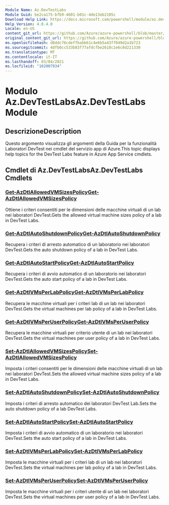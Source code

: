 ```yaml
---
Module Name: Az.DevTestLabs
Module Guid: be2ca175-bfb9-4601-b01c-4de13eb2105c
Download Help Link: https://docs.microsoft.com/powershell/module/az.devtestlabs
Help Version: 4.0.4.0
Locale: en-US
content_git_url: https://github.com/Azure/azure-powershell/blob/master/src/DevTestLabs/DevTestLabs/help/Az.DevTestLabs.md
original_content_git_url: https://github.com/Azure/azure-powershell/blob/master/src/DevTestLabs/DevTestLabs/help/Az.DevTestLabs.md
ms.openlocfilehash: d8ddc76cdeffbabb61c4e6b5a43ff049d2a1b723
ms.sourcegitcommit: 4dfb0cc533b83f77afdcfbe2618c1e6c8d221330
ms.translationtype: MT
ms.contentlocale: it-IT
ms.lasthandoff: 03/04/2021
ms.locfileid: "102007934"
---
```

# <span data-ttu-id="4dfa0-101">Modulo Az.DevTestLabs</span><span class="sxs-lookup"><span data-stu-id="4dfa0-101">Az.DevTestLabs Module</span></span>
## <span data-ttu-id="4dfa0-102">Descrizione</span><span class="sxs-lookup"><span data-stu-id="4dfa0-102">Description</span></span>
<span data-ttu-id="4dfa0-103">Questo argomento visualizza gli argomenti della Guida per la funzionalità Laboratori DevTest nei cmdlet del servizio app di Azure.</span><span class="sxs-lookup"><span data-stu-id="4dfa0-103">This topic displays help topics for the DevTest Labs feature in Azure App Service cmdlets.</span></span>

## <span data-ttu-id="4dfa0-104">Cmdlet di Az.DevTestLabs</span><span class="sxs-lookup"><span data-stu-id="4dfa0-104">Az.DevTestLabs Cmdlets</span></span>
### [<span data-ttu-id="4dfa0-105">Get-AzDtlAllowedVMSizesPolicy</span><span class="sxs-lookup"><span data-stu-id="4dfa0-105">Get-AzDtlAllowedVMSizesPolicy</span></span>](Get-AzDtlAllowedVMSizesPolicy.md)
<span data-ttu-id="4dfa0-106">Ottiene i criteri consentiti per le dimensioni delle macchine virtuali di un lab nei laboratori DevTest.</span><span class="sxs-lookup"><span data-stu-id="4dfa0-106">Gets the allowed virtual machine sizes policy of a lab in DevTest Labs.</span></span>

### [<span data-ttu-id="4dfa0-107">Get-AzDtlAutoShutdownPolicy</span><span class="sxs-lookup"><span data-stu-id="4dfa0-107">Get-AzDtlAutoShutdownPolicy</span></span>](Get-AzDtlAutoShutdownPolicy.md)
<span data-ttu-id="4dfa0-108">Recupera i criteri di arresto automatico di un laboratorio nei laboratori DevTest.</span><span class="sxs-lookup"><span data-stu-id="4dfa0-108">Gets the auto shutdown policy of a lab in DevTest Labs.</span></span>

### [<span data-ttu-id="4dfa0-109">Get-AzDtlAutoStartPolicy</span><span class="sxs-lookup"><span data-stu-id="4dfa0-109">Get-AzDtlAutoStartPolicy</span></span>](Get-AzDtlAutoStartPolicy.md)
<span data-ttu-id="4dfa0-110">Recupera i criteri di avvio automatico di un laboratorio nei laboratori DevTest.</span><span class="sxs-lookup"><span data-stu-id="4dfa0-110">Gets the auto start policy of a lab in DevTest Labs.</span></span>

### [<span data-ttu-id="4dfa0-111">Get-AzDtlVMsPerLabPolicy</span><span class="sxs-lookup"><span data-stu-id="4dfa0-111">Get-AzDtlVMsPerLabPolicy</span></span>](Get-AzDtlVMsPerLabPolicy.md)
<span data-ttu-id="4dfa0-112">Recupera le macchine virtuali per i criteri lab di un lab nei laboratori DevTest.</span><span class="sxs-lookup"><span data-stu-id="4dfa0-112">Gets the virtual machines per lab policy of a lab in DevTest Labs.</span></span>

### [<span data-ttu-id="4dfa0-113">Get-AzDtlVMsPerUserPolicy</span><span class="sxs-lookup"><span data-stu-id="4dfa0-113">Get-AzDtlVMsPerUserPolicy</span></span>](Get-AzDtlVMsPerUserPolicy.md)
<span data-ttu-id="4dfa0-114">Recupera le macchine virtuali per criterio utente di un lab nei laboratori DevTest.</span><span class="sxs-lookup"><span data-stu-id="4dfa0-114">Gets the virtual machines per user policy of a lab in DevTest Labs.</span></span>

### [<span data-ttu-id="4dfa0-115">Set-AzDtlAllowedVMSizesPolicy</span><span class="sxs-lookup"><span data-stu-id="4dfa0-115">Set-AzDtlAllowedVMSizesPolicy</span></span>](Set-AzDtlAllowedVMSizesPolicy.md)
<span data-ttu-id="4dfa0-116">Imposta i criteri consentiti per le dimensioni delle macchine virtuali di un lab nei laboratori DevTest.</span><span class="sxs-lookup"><span data-stu-id="4dfa0-116">Sets the allowed virtual machine sizes policy of a lab in DevTest Labs.</span></span>

### [<span data-ttu-id="4dfa0-117">Set-AzDtlAutoShutdownPolicy</span><span class="sxs-lookup"><span data-stu-id="4dfa0-117">Set-AzDtlAutoShutdownPolicy</span></span>](Set-AzDtlAutoShutdownPolicy.md)
<span data-ttu-id="4dfa0-118">Imposta i criteri di arresto automatico dei laboratori DevTest Lab.</span><span class="sxs-lookup"><span data-stu-id="4dfa0-118">Sets the auto shutdown policy of a lab DevTest Labs.</span></span>

### [<span data-ttu-id="4dfa0-119">Set-AzDtlAutoStartPolicy</span><span class="sxs-lookup"><span data-stu-id="4dfa0-119">Set-AzDtlAutoStartPolicy</span></span>](Set-AzDtlAutoStartPolicy.md)
<span data-ttu-id="4dfa0-120">Imposta i criteri di avvio automatico di un laboratorio nei laboratori DevTest.</span><span class="sxs-lookup"><span data-stu-id="4dfa0-120">Sets the auto start policy of a lab in DevTest Labs.</span></span>

### [<span data-ttu-id="4dfa0-121">Set-AzDtlVMsPerLabPolicy</span><span class="sxs-lookup"><span data-stu-id="4dfa0-121">Set-AzDtlVMsPerLabPolicy</span></span>](Set-AzDtlVMsPerLabPolicy.md)
<span data-ttu-id="4dfa0-122">Imposta le macchine virtuali per i criteri lab di un lab nei laboratori DevTest.</span><span class="sxs-lookup"><span data-stu-id="4dfa0-122">Sets the virtual machines per lab policy of a lab in DevTest Labs.</span></span>

### [<span data-ttu-id="4dfa0-123">Set-AzDtlVMsPerUserPolicy</span><span class="sxs-lookup"><span data-stu-id="4dfa0-123">Set-AzDtlVMsPerUserPolicy</span></span>](Set-AzDtlVMsPerUserPolicy.md)
<span data-ttu-id="4dfa0-124">Imposta le macchine virtuali per i criteri utente di un lab nei laboratori DevTest.</span><span class="sxs-lookup"><span data-stu-id="4dfa0-124">Sets the virtual machines per user policy of a lab in DevTest Labs.</span></span>

